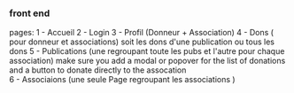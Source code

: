 ### front end

pages: 
1 - Accueil 
2 - Login
3 - Profil (Donneur + Association)
4 - Dons ( pour donneur et associations) soit les dons d'une publication ou tous les dons
5 - Publications (une regroupant toute les pubs et l'autre pour chaque association)  make sure you add a modal or popover for the list of donations     and a button to donate directly to the assocation  
6 - Associaions (une seule Page regroupant les associations ) 

